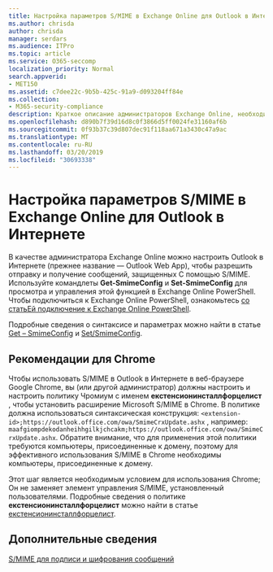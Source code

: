 ```yaml
---
title: Настройка параметров S/MIME в Exchange Online для Outlook в Интернете
ms.author: chrisda
author: chrisda
manager: serdars
ms.audience: ITPro
ms.topic: article
ms.service: O365-seccomp
localization_priority: Normal
search.appverid:
- MET150
ms.assetid: c7dee22c-9b5b-425c-91a9-d093204ff84e
ms.collection:
- M365-security-compliance
description: Краткое описание администраторов Exchange Online, необходимых для просмотра и настройки параметров S/MIME в Outlook в Интернете в Exchange Online.
ms.openlocfilehash: d890b7f39d16d8c0f3866d5ff0024fe31160af6b
ms.sourcegitcommit: 0f93b37c39d807dec91f118aa671a3430c47a9ac
ms.translationtype: MT
ms.contentlocale: ru-RU
ms.lasthandoff: 03/20/2019
ms.locfileid: "30693338"
---
```

# <a name="configure-smime-settings-in-exchange-online-for-outlook-on-the-web"></a>Настройка параметров S/MIME в Exchange Online для Outlook в Интернете

В качестве администратора Exchange Online можно настроить Outlook в Интернете (прежнее название — Outlook Web App), чтобы разрешить отправку и получение сообщений, защищенных С помощью S/MIME. Используйте командлеты **Get-SmimeConfig** и **Set-SmimeConfig** для просмотра и управления этой функцией в Exchange Online PowerShell. Чтобы подключиться к Exchange Online PowerShell, ознакомьтесь [со статьЕй подключение к Exchange Online PowerShell](https://go.microsoft.com/fwlink/p/?linkid=396554).

Подробные сведения о синтаксисе и параметрах можно найти в статье [Get – SmimeConfig](http://technet.microsoft.com/library/4b29fa89-0840-4fe9-8885-019fcef2e02b.aspx) и [Set/SmimeConfig](http://technet.microsoft.com/library/de357ce0-8143-4c36-8032-026292fc63f0.aspx).

## <a name="considerations-for-chrome"></a>Рекомендации для Chrome

Чтобы использовать S/MIME в Outlook в Интернете в веб-браузере Google Chrome, вы (или другой администратор) должны настроить и настроить политику Чромиум с именем **екстенсионинсталлфорцелист** , чтобы установить расширение Microsoft S/MIME в Chrome. В политике должна использоваться синтаксическая конструкция: `<extension-id>;https://outlook.office.com/owa/SmimeCrxUpdate.ashx` , например: `maafgiompdekodanheihhgilkjchcakm;https://outlook.office.com/owa/SmimeCrxUpdate.ashx`. Обратите внимание, что для применения этой политики требуются компьютеры, присоединенные к домену, поэтому для эффективного использования S/MIME в Chrome необходимы компьютеры, присоединенные к домену.

Этот шаг является необходимым условием для использования Chrome; Он не заменяет элемент управления S/MIME, установленный пользователями. Подробные сведения о политике **екстенсионинсталлфорцелист** можно найти в статье [екстенсионинсталлфорцелист](http://dev.chromium.org/administrators/policy-list-3#ExtensionInstallForcelist).

## <a name="for-more-information"></a>Дополнительные сведения

[S/MIME для подписи и шифрования сообщений](s-mime-for-message-signing-and-encryption.md)
